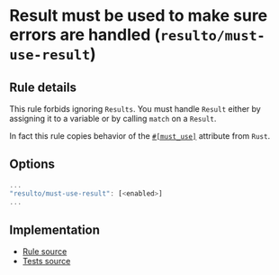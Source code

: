 # Result must be used to make sure errors are handled (`resulto/must-use-result`)

## Rule details

This rule forbids ignoring `Results`. You must handle `Result` either by
assigning it to a variable or by calling `match` on a `Result`.

In fact this rule copies behavior of the
[`#[must_use]`](https://doc.rust-lang.org/reference/attributes/diagnostics.html#the-must_use-attribute)
attribute from `Rust`.

## Options

```js
...
"resulto/must-use-result": [<enabled>]
...
```

## Implementation

- [Rule source](https://github.com/adjsky/resulto/blob/master/packages/eslint-plugin-resulto/src/rules/must-use-result.ts)
- [Tests source](https://github.com/adjsky/resulto/blob/master/packages/eslint-plugin-resulto/test/must-use.test.ts)
